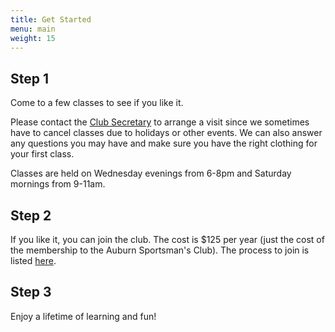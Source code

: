 ```yaml
---
title: Get Started
menu: main
weight: 15
---
```


 
## Step 1

Come to a few classes to see if you like it. 

Please contact the [Club Secretary](mailto:william.s.hayes@gmail.com?subject=Auburn%20Judo%20Club%20question) to arrange a visit since we sometimes have to cancel classes due to holidays or other events. We can also answer any questions you may have and make sure you have the right clothing for your first class.

Classes are held on Wednesday evenings from 6-8pm and Saturday mornings from 9-11am.

## Step 2

If you like it, you can join the club. The cost is $125 per year (just the cost of the membership to the Auburn Sportsman's Club). The process to join is listed [here](https://auburnsportsmansclub.com/index.php/membership/).

## Step 3

Enjoy a lifetime of learning and fun!